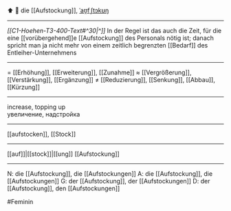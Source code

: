 ⬆️ 🔴 die [[Aufstockung]], [ˈaʊ̯fˌʃtɔkʊŋ](https://youglish.com/pronounce/Aufstockung/german)

---
*[[C1-Hoehen-T3-400-Text#^30|^]]* In der Regel ist das auch die Zeit, für die eine [[vorübergehend]]e [[Aufstockung]] des Personals nötig ist; danach spricht man ja nicht mehr von einem zeitlich begrenzten [[Bedarf]] des Entleiher-Unternehmens

---
= [[Erhöhung]], [[Erweiterung]], [[Zunahme]]
≈ [[Vergrößerung]], [[Verstärkung]], [[Ergänzung]]
≠ [[Reduzierung]], [[Senkung]], [[Abbau]], [[Kürzung]]

---
increase, topping up  
увеличение, надстройка

---
[[aufstocken]], [[Stock]]

---
[[auf]]|[[stock]]|[[ung]]
[[Aufstockung]]


---
N: die [[Aufstockung]], die [[Aufstockungen]]
A: die [[Aufstockung]], die [[Aufstockungen]]
G: der [[Aufstockung]], der [[Aufstockungen]]
D: der [[Aufstockung]], den [[Aufstockungen]]

#Feminin 